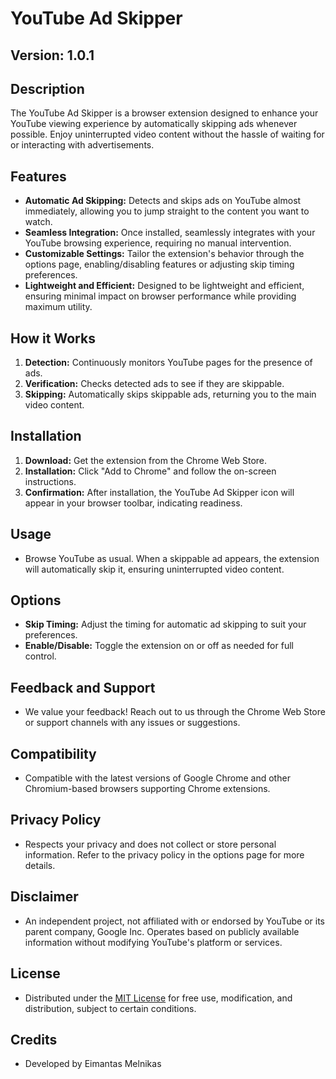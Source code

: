 # YouTube Ad Skipper

## Version: 1.0.1

## Description
The YouTube Ad Skipper is a browser extension designed to enhance your YouTube viewing experience by automatically skipping ads whenever possible. Enjoy uninterrupted video content without the hassle of waiting for or interacting with advertisements.

## Features
- **Automatic Ad Skipping:** Detects and skips ads on YouTube almost immediately, allowing you to jump straight to the content you want to watch.
- **Seamless Integration:** Once installed, seamlessly integrates with your YouTube browsing experience, requiring no manual intervention.
- **Customizable Settings:** Tailor the extension's behavior through the options page, enabling/disabling features or adjusting skip timing preferences.
- **Lightweight and Efficient:** Designed to be lightweight and efficient, ensuring minimal impact on browser performance while providing maximum utility.

## How it Works
1. **Detection:** Continuously monitors YouTube pages for the presence of ads.
2. **Verification:** Checks detected ads to see if they are skippable.
3. **Skipping:** Automatically skips skippable ads, returning you to the main video content.

## Installation
1. **Download:** Get the extension from the Chrome Web Store.
2. **Installation:** Click "Add to Chrome" and follow the on-screen instructions.
3. **Confirmation:** After installation, the YouTube Ad Skipper icon will appear in your browser toolbar, indicating readiness.

## Usage
- Browse YouTube as usual. When a skippable ad appears, the extension will automatically skip it, ensuring uninterrupted video content.

## Options
- **Skip Timing:** Adjust the timing for automatic ad skipping to suit your preferences.
- **Enable/Disable:** Toggle the extension on or off as needed for full control.

## Feedback and Support
- We value your feedback! Reach out to us through the Chrome Web Store or support channels with any issues or suggestions.

## Compatibility
- Compatible with the latest versions of Google Chrome and other Chromium-based browsers supporting Chrome extensions.

## Privacy Policy
- Respects your privacy and does not collect or store personal information. Refer to the privacy policy in the options page for more details.

## Disclaimer
- An independent project, not affiliated with or endorsed by YouTube or its parent company, Google Inc. Operates based on publicly available information without modifying YouTube's platform or services.

## License
- Distributed under the [MIT License](https://opensource.org/licenses/MIT) for free use, modification, and distribution, subject to certain conditions.

## Credits
- Developed by Eimantas Melnikas
